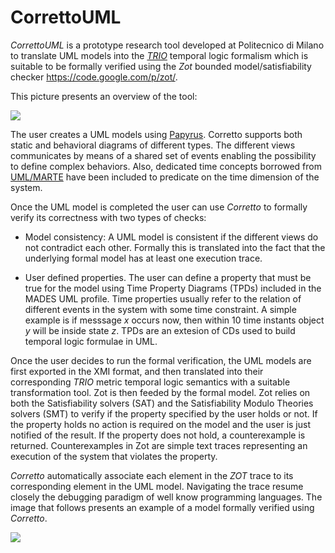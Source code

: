 CorrettoUML
===========

_CorrettoUML_ is a prototype research tool developed at Politecnico di Milano to translate UML models into the <a href="http://risorse.dei.polimi.it/TRIO/">_TRIO_<a/> temporal logic formalism which is suitable to be formally verified using the _Zot_ bounded model/satisfiability checker https://code.google.com/p/zot/. 



This picture presents an overview of the tool:

<img src="https://raw.githubusercontent.com/mottalrd/CorrettoUML/master/docs/images/mvf_overview.png"/>

The user creates a UML models using <a href="http://www.eclipse.org/papyrus/">Papyrus</a>. Corretto supports both static and behavioral diagrams of different types. The different views communicates by means of a shared set of events enabling the possibility to define complex behaviors. Also, dedicated time concepts borrowed from <a href="http://www.omgmarte.org/">UML/MARTE</a> have been included to predicate on the time dimension of the system.  

Once the UML model is completed the user can use _Corretto_ to formally verify its correctness with two types of checks:

* Model consistency: A UML model is consistent if the different views do not contradict each other. Formally this is translated into the fact that the underlying formal model has at least one execution trace. 

* User defined properties. The user can define a property that must be true for the model using Time Property Diagrams (TPDs) included in the MADES UML profile. Time properties usually refer to the relation of different events in the system with some time constraint. A simple example is if messsage _x_ occurs now, then within 10 time instants object _y_ will be inside state _z_. TPDs are an extesion of CDs used to build temporal logic formulae in UML. 

Once the user decides to run the formal verification, the UML models are first exported in the XMI format, and then translated into their corresponding _TRIO_ metric temporal logic semantics with a suitable transformation tool. Zot is then feeded by the formal model. Zot relies on both the Satisfiability solvers (SAT) and the Satisfiability Modulo Theories solvers (SMT) to verify if the property specified by the user holds or not. If the property holds no action is required on the model and the user is just notified of the result. If the property does not hold, a counterexample is returned. Counterexamples in Zot are simple text traces representing an execution of the system that violates the property.

_Corretto_ automatically associate each element in the _ZOT_ trace to its corresponding element in the UML model. Navigating the trace resume closely the debugging paradigm of well know programming languages. The image that follows presents an example of a model formally verified using _Corretto_.

<img src="https://raw.githubusercontent.com/mottalrd/CorrettoUML/master/docs/images/ccas_traceability.png"/>
